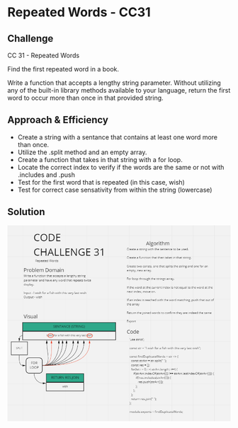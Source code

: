 # Repeated Words - CC31

## Challenge
CC 31 - Repeated Words

Find the first repeated word in a book.

Write a function that accepts a lengthy string parameter.
Without utilizing any of the built-in library methods available to your language, return the first word to occur more than once in that provided string.

## Approach & Efficiency
- Create a string with a sentance that contains at least one word more than once.
- Utilize the .split method and an empty array.
- Create a function that takes in that string with a for loop.
- Locate the correct index to verify if the words are the same or not with .includes and .push
- Test for the first word that is repeated (in this case, wish)
- Test for correct case sensativity from within the string (lowercase)


## Solution
![WhiteBoard](CC31.png)